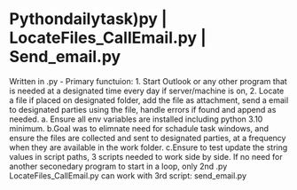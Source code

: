 # Pythondailytask)py |  LocateFiles_CallEmail.py | Send_email.py

Written in .py - Primary functuion: 1. Start Outlook or any other program that is needed at a designated time every day if server/machine is on, 2. Locate a file if placed on designated folder, add the file as attachment, send a email to designated parties using the file, handle errors if found and append as needed.
 a. Ensure all env variables are installed including python 3.10 minimum.
  b.Goal was to elimnate need for schadule task windows, and ensure the files are collected and sent to designated parties, at a frequency when they are available in the work folder.
   c.Ensure to test update the string values in script paths, 3 scripts needed to work side by side. If no need for another seconedary program to start in a loop, only 2nd .py LocateFiles_CallEmail.py can work with 3rd script: send_email.py
